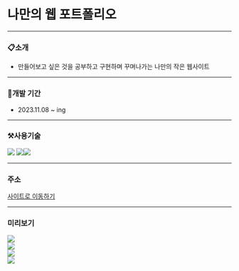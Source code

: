 # 나만의 웹 포트폴리오

---

### 📋소개

- 만들어보고 싶은 것을 공부하고 구현하며 꾸며나가는 나만의 작은 웹사이트

---

### 📅개발 기간

- 2023.11.08 ~ ing

---

### ⚒사용기술

<img src="https://img.shields.io/badge/javascript-F7DF1E?style=for-the-badge&logo=javascript&logoColor=black"> <img src="https://img.shields.io/badge/react-61DAFB?style=for-the-badge&logo=react&logoColor=black"><img src="https://img.shields.io/badge/styledcomponents-DB7093?style=for-the-badge&logo=styledcomponents&logoColor=black">

---

### 주소

<div>
    <a href='https://kim-museong.github.io/My-profile/'>사이트로 이동하기</a>
</div>

---

### 미리보기

<div>
    <img src="https://github.com/kim-museong/My-profile/assets/130715054/a6aa8da7-f7fd-440a-84ad-a55269906e17"/>
</div>
<div>
    <img src="https://github.com/kim-museong/My-profile/assets/130715054/c27525d9-c82e-4bca-bf8c-10c231a1c989"/>
</div>
<div>
    <img src="https://github.com/kim-museong/My-profile/assets/130715054/e76ae6d3-035e-40a7-8438-2a50eddf2322"/>
</div>
<div>
    <img src="https://github.com/kim-museong/My-profile/assets/130715054/19317d60-f9ec-4aae-8330-15c0d98018a3"/>
</div>
